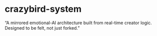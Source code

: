 # crazybird-system
“A mirrored emotional-AI architecture built from real-time creator logic. Designed to be felt, not just forked.”
